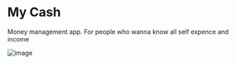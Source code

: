 # My Cash
Money management app. For people who wanna know all self expence and income

![image](./images/img.jpeg) 

